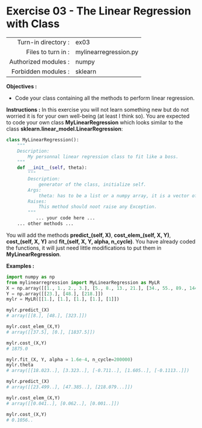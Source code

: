 # Exercise 03 - The Linear Regression with Class

|                         |                     |
| -----------------------:| ------------------  |
|   Turn-in directory :   |  ex03               |
|   Files to turn in :    |  mylinearregression.py             |
|   Authorized modules :  |  numpy              |
|   Forbidden modules :   |  sklearn            |

**Objectives :** 
* Code your class containing all the methods to perform linear regression.

**Instructions :**
In this exercise you will not learn something new but do not worried it is for your own well-being (at least I think so).
You are expected to code your own class **MyLinearRegression** which looks similar to the class **sklearn.linear_model.LinearRegression**:
``` python
class MyLinearRegression():
	"""
	Description:
		My personnal linear regression class to fit like a boss.
	"""
	def __init__(self, theta):
		"""
		Description:
			generator of the class, initialize self.
		Args:
			theta: has to be a list or a numpy array, it is a vector of dimension (number of features + 1, 1).
		Raises:
			This method should noot raise any Exception.
		"""
		   ... your code here ...
	... other methods ...
```

You will add the methods **predict_(self, X)**, **cost_elem_(self, X, Y)**, **cost_(self, X, Y)** and **fit_(self, X, Y, alpha, n_cycle)**.
You have already coded the functions, it will just need little modifications to put them in **MyLinearRegression**.

**Examples :**
```python
import numpy as np
from mylinearregression import MyLinearRegression as MyLR
X = np.array([[1., 1., 2., 3.], [5., 8., 13., 21.], [34., 55., 89., 144.]])
Y = np.array([[23.], [48.], [218.]])
mylr = MyLR([[1.], [1.], [1.], [1.], [1]])

mylr.predict_(X)
# array([[8.], [48.], [323.]])

mylr.cost_elem_(X,Y)
# array([[37.5], [0.], [1837.5]])

mylr.cost_(X,Y)
# 1875.0

mylr.fit_(X, Y, alpha = 1.6e-4, n_cycle=200000)
mylr.theta
# array([[18.023..], [3.323..], [-0.711..], [1.605..], [-0.1113..]])

mylr.predict_(X)
# array([[23.499..], [47.385..], [218.079...]])

mylr.cost_elem_(X,Y)
# array([[0.041..], [0.062..], [0.001..]])

mylr.cost_(X,Y)
# 0.1056..
```
